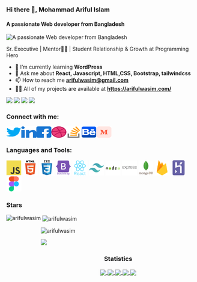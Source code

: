 ### Hi there 👋, Mohammad Ariful Islam
#### A passionate Web developer from Bangladesh
![A passionate Web developer from Bangladesh](https://scontent.fdac110-1.fna.fbcdn.net/v/t39.30808-6/333239003_214986344418228_7293966453049922280_n.png?stp=dst-png_p240x240&_nc_cat=110&ccb=1-7&_nc_sid=5f2048&_nc_ohc=T3gboomQO2kAX_1Pn7w&_nc_ht=scontent.fdac110-1.fna&oh=00_AfBmiVnWl82X6NbxUgNCTav-y1SObXsNvUi038-MUBj1-g&oe=6556DD47)

Sr. Executive | Mentor👨‍💻 | Student Relationship & Growth at Programming Hero




- 🌱 I’m currently learning **WordPress**
- 💬 Ask me about **React, Javascript, HTML,CSS, Bootstrap, tailwindcss**
- 📫 How to reach me **arifulwasim@gmail.com**
- 👨‍💻 All of my projects are available at **https://arifulwasim.com/**

<div> <a href="https://twitter.com/https://twitter.com/arifulwasim1" target="_blank"><img src="https://img.shields.io/badge/Twitter-1DA1F2?style=for-the-badge&logo=twitter&logoColor=white" target="_blank"></a>
<a href="https://www.linkedin.com/in/https://www.linkedin.com/in/arifulwasim/" target="_blank"><img src="https://img.shields.io/badge/LinkedIn-0077B5?style=for-the-badge&logo=linkedin&logoColor=white" target="_blank"></a>
<a href="https://github.com/arifulwasim" target="_blank"><img src="https://img.shields.io/badge/GitHub-100000?style=for-the-badge&logo=github&logoColor=white" target="_blank"></a>
<a href = "mailto:arifulwasim@gmail.com"><img src="https://img.shields.io/badge/-Gmail-%23333?style=for-the-badge&logo=gmail&logoColor=white" target="_blank"></a>
</div><h3 align="left">Connect with me:</h3>
<p align="left">
<a href="https://twitter.com/https://twitter.com/arifulwasim1" target="blank"><img align="center" src="https://raw.githubusercontent.com/teamedwardforever/Readme-Generator/71f25dd8b98329b168142a6b782a107b75eab178/svg/Social/twitter.svg" alt="https://twitter.com/arifulwasim1" height="30" width="40" /></a><a href="https://linkedin.com/in/https://www.linkedin.com/in/arifulwasim/" target="blank"><img align="center" src="https://raw.githubusercontent.com/teamedwardforever/Readme-Generator/71f25dd8b98329b168142a6b782a107b75eab178/svg/Social/linked-in-alt.svg" alt="https://www.linkedin.com/in/arifulwasim/" height="30" width="40" /></a><a href="https://fb.com/https://www.facebook.com/arifulwasim1/" target="blank"><img align="center" src="https://raw.githubusercontent.com/teamedwardforever/Readme-Generator/71f25dd8b98329b168142a6b782a107b75eab178/svg/Social/facebook.svg" alt="https://www.facebook.com/arifulwasim1/" height="30" width="40" /></a><a href="https://dribbble.com/https://dribbble.com/arifulwasim" target="blank"><img align="center" src="https://raw.githubusercontent.com/teamedwardforever/Readme-Generator/71f25dd8b98329b168142a6b782a107b75eab178/svg/Social/dribbble.svg" alt="https://dribbble.com/arifulwasim" height="30" width="40" /></a><a href="https://stackoverflow.com/users/https://stackoverflow.com/users/22905898/arifulwasim" target="blank"><img align="center" src="https://raw.githubusercontent.com/teamedwardforever/Readme-Generator/71f25dd8b98329b168142a6b782a107b75eab178/svg/Social/stack-overflow.svg" alt="https://stackoverflow.com/users/22905898/arifulwasim" height="30" width="40" /></a><a href="https://www.behance.net/https://www.behance.net/arifulwasim" target="blank"><img align="center" src="https://raw.githubusercontent.com/teamedwardforever/Readme-Generator/71f25dd8b98329b168142a6b782a107b75eab178/svg/Social/behance.svg" alt="https://www.behance.net/arifulwasim" height="30" width="40" /></a><a href="https://medium.com/https://medium.com/@arifulwasim" target="blank"><img align="center" src="https://raw.githubusercontent.com/teamedwardforever/Readme-Generator/71f25dd8b98329b168142a6b782a107b75eab178/svg/Social/medium.svg" alt="https://medium.com/@arifulwasim" height="30" width="40" /></a></p>

<h3 align="left">Languages and Tools:</h3>
<p align="left">
<img src="https://raw.githubusercontent.com/teamedwardforever/Readme-Generator/71f25dd8b98329b168142a6b782a107b75eab178/svg/Skills/Languages/javascript-original.svg" alt="Javascript" width="40" height="40"/>
<img src="https://raw.githubusercontent.com/teamedwardforever/Readme-Generator/71f25dd8b98329b168142a6b782a107b75eab178/svg/Skills/Frontend/html5-original-wordmark.svg" alt="HTML" width="40" height="40"/>
<img src="https://raw.githubusercontent.com/teamedwardforever/Readme-Generator/71f25dd8b98329b168142a6b782a107b75eab178/svg/Skills/Frontend/css3-original-wordmark.svg" alt="Css" width="40" height="40"/>
<img src="https://raw.githubusercontent.com/teamedwardforever/Readme-Generator/71f25dd8b98329b168142a6b782a107b75eab178/svg/Skills/Frontend/bootstrap-plain-wordmark.svg" alt="Bootstrap" width="40" height="40"/>
<img src="https://raw.githubusercontent.com/teamedwardforever/Readme-Generator/71f25dd8b98329b168142a6b782a107b75eab178/svg/Skills/Frontend/react-original-wordmark.svg" alt="React" width="40" height="40"/>
<img src="https://raw.githubusercontent.com/teamedwardforever/Readme-Generator/71f25dd8b98329b168142a6b782a107b75eab178/svg/Skills/Frontend/tailwindcss-icon.svg" alt="Tailwindcss" width="40" height="40"/>
<img src="https://raw.githubusercontent.com/teamedwardforever/Readme-Generator/71f25dd8b98329b168142a6b782a107b75eab178/svg/Skills/Backend/nodejs-original-wordmark.svg" alt="NodeJs" width="40" height="40"/>
<img src="https://raw.githubusercontent.com/teamedwardforever/Readme-Generator/71f25dd8b98329b168142a6b782a107b75eab178/svg/Skills/Backend/express-original-wordmark.svg" alt="Express" width="40" height="40"/>
<img src="https://raw.githubusercontent.com/teamedwardforever/Readme-Generator/71f25dd8b98329b168142a6b782a107b75eab178/svg/Skills/Database/mongodb-original-wordmark.svg" alt="Mongodb" width="40" height="40"/>
<img src="https://raw.githubusercontent.com/teamedwardforever/Readme-Generator/71f25dd8b98329b168142a6b782a107b75eab178/svg/Skills/BackendService/firebase-icon.svg" alt="Firebase" width="40" height="40"/>
<img src="https://raw.githubusercontent.com/teamedwardforever/Readme-Generator/71f25dd8b98329b168142a6b782a107b75eab178/svg/Skills/BackendService/heroku-icon.svg" alt="Heroku" width="40" height="40"/>
<img src="https://raw.githubusercontent.com/teamedwardforever/Readme-Generator/71f25dd8b98329b168142a6b782a107b75eab178/svg/Skills/Software/figma-icon.svg" alt="Figma" width="40" height="40"/>
</p>

<h3 align="left">Stars</h3>
<img align="left" height="180em" src="https://github-readme-stats.vercel.app/api/top-langs/?username=arifulwasim&layout=compact&theme=dark" alt=arifulwasim />

<p>&nbsp;<img align="center" height="180em" src="https://github-readme-stats.vercel.app/api?username=arifulwasim&show_icons=true&locale=en&theme=dark" alt="arifulwasim" /></p>

<p><img align="center" height="180em" src="https://github-readme-streak-stats.herokuapp.com/?user=arifulwasim&theme=dark" alt="arifulwasim" /></p>

<img src="https://user-images.githubusercontent.com/73097560/115834477-dbab4500-a447-11eb-908a-139a6edaec5c.gif"><h3 align="center">Statistics</h3>
<div align="center">
<a href="https://github.com/arifulwasim">
<img align="center" src="http://github-profile-summary-cards.vercel.app/api/cards/stats?username=arifulwasim&theme=2077" height="180em" />
<img align="center" src="http://github-profile-summary-cards.vercel.app/api/cards/most-commit-language?username=arifulwasim&theme=2077" height="180em" />
<img align="center" src="http://github-profile-summary-cards.vercel.app/api/cards/repos-per-language?username=arifulwasim&theme=2077" height="180em" />
<img align="center" src="http://github-profile-summary-cards.vercel.app/api/cards/productive-time?username=arifulwasim&theme=2077" height="180em" />
<img align="center" src="http://github-profile-summary-cards.vercel.app/api/cards/profile-details?username=arifulwasim&theme=2077" height="180em" />
</div>




